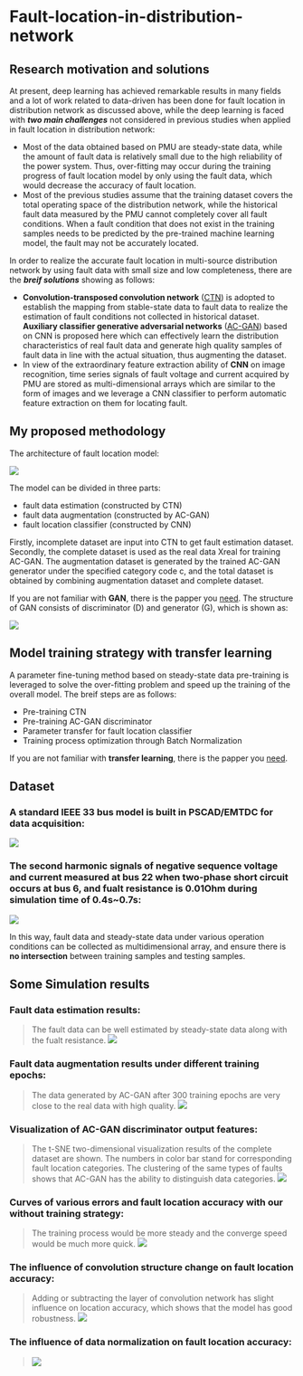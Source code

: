 # Fault-location-in-distribution-network

## Research motivation and solutions<br>
At present, deep learning has achieved remarkable results in many fields and a lot of work related to data-driven has been done for fault location in distribution network as discussed above, while the deep learning is faced with ***two main challenges*** not considered in previous studies when applied in fault location in distribution network:<br>
* Most of the data obtained based on PMU are steady-state data, while the amount of fault data is relatively small due to the high reliability of the power system. Thus, over-fitting may occur during the  training progress of fault location model by only using the fault data, which would decrease the accuracy of fault location.<br>
* Most of the previous studies assume that the training dataset covers the total operating space of the distribution network, while the historical fault data measured by the PMU cannot completely cover all fault conditions. When a fault condition that does not exist in the training samples needs to be predicted by the pre-trained machine learning model, the fault may not be accurately located.<br>

In order to realize the accurate fault location in multi-source distribution network by using fault data with small size and low completeness, there are the ***breif solutions*** showing as follows:<br>
*	**Convolution-transposed convolution network** ([CTN](https://ieeexplore.ieee.org/stamp/stamp.jsp?tp=&arnumber=8618415)) is adopted to establish the mapping from stable-state data to fault data to realize the estimation of fault conditions not collected in historical dataset. **Auxiliary classifier generative adversarial networks** ([AC-GAN](https://arxiv.org/pdf/1610.09585.pdf)) based on CNN is proposed here which can effectively learn the distribution characteristics of real fault data and generate high quality samples of fault data in line with the actual situation, thus augmenting the dataset. <br>
*	In view of the extraordinary feature extraction ability of **CNN** on image recognition, time series signals of fault voltage and current acquired by PMU are stored as multi-dimensional arrays which are similar to the form of images and we leverage a CNN classifier to perform automatic feature extraction on them for locating fault. <br>

## My proposed methodology<br>
The architecture of fault location model:<br>

![](https://github.com/ZichaoMeng95/Fault-location-in-distribution-network/blob/master/images/Fault%20location%20model%20in%20distribution%20network.png) 

The model can be divided in three parts:

* fault data estimation (constructed by CTN)
* fault data augmentation (constructed by AC-GAN)
* fault location classifier (constructed by CNN)

Firstly, incomplete dataset are input into CTN to get fault estimation dataset.
Secondly, the complete dataset is used as the real data Xreal for training AC-GAN. The augmentation dataset is generated by the trained AC-GAN generator under the specified category code c, and the total dataset is obtained by combining augmentation dataset and  complete dataset.<br>

If you are not familiar with **GAN**, there is the papper you [need](https://arxiv.org/pdf/1406.2661.pdf). The structure of GAN consists of discriminator (D) and generator (G), which is shown as:<br>

![](https://github.com/ZichaoMeng95/Power-system-stability-assessment/blob/master/image/ac-gan%20arcitecture.png) 

## Model training strategy with transfer learning<br>
A parameter fine-tuning method based on steady-state data pre-training is leveraged to solve the over-fitting problem and speed up the training of the overall model. The breif steps are as follows:<br>
* Pre-training CTN
* Pre-training AC-GAN discriminator
* Parameter transfer for fault location classifier 
* Training process optimization through Batch Normalization

If you are not familiar with **transfer learning**, there is the papper you [need](https://ieeexplore.ieee.org/stamp/stamp.jsp?tp=&arnumber=5288526). 

## Dataset<br>
### A standard IEEE 33 bus model is built in PSCAD/EMTDC for data acquisition:<br>
![](https://github.com/ZichaoMeng95/Fault-location-in-distribution-network/blob/master/images/33-bus%20multi-source%20distribution%20network.png) 

### The second harmonic signals of negative sequence voltage and current measured at bus 22 when two-phase short circuit occurs at bus 6, and fualt resistance is 0.01Ohm during simulation time of 0.4s~0.7s:<br>
![](https://github.com/ZichaoMeng95/Fault-location-in-distribution-network/blob/master/images/Second%20harmonic%20signals%20of%20negative%20sequence%20voltage%20and%20current%20measured%20at%20bus%2022.png) 

In this way, fault data and steady-state data under various operation conditions can be collected as multidimensional array, and ensure there is **no intersection** between training samples and testing samples.<br>

## Some Simulation results<br>
### Fault data estimation results:<br>
>The fault data can be well estimated by steady-state data along with the fualt resistance.
![](https://github.com/ZichaoMeng95/Fault-location-in-distribution-network/blob/master/images/Comparison%20of%20%20CTN%20fault%20data%20estimation%20results.png)<br>

### Fault data augmentation results under different training epochs:<br>
>The data generated by AC-GAN after 300 training epochs are very close to the real data with high quality.
![](https://github.com/ZichaoMeng95/Fault-location-in-distribution-network/blob/master/images/AC-GAN%20data%20generation%20results%20when%20C%3D1%20during%20training%20process.png)<br>
 
### Visualization of AC-GAN discriminator output features:<br>
>The t-SNE two-dimensional visualization results of the complete dataset are shown. The numbers in color bar stand for corresponding fault location categories. The clustering of the same types of faults shows that AC-GAN has the ability to distinguish data categories. 
![](https://github.com/ZichaoMeng95/Fault-location-in-distribution-network/blob/master/images/Visualization%20of%20discriminator%20output%20features%20of%20AC-GAN.png)<br>

### Curves of various errors and fault location accuracy with our without training strategy:<br>
>The training process would be more steady and the converge speed would be much more quick. 
![](https://github.com/ZichaoMeng95/Fault-location-in-distribution-network/blob/master/images/training%20strategy.png)<br>

### The influence of convolution structure change on fault location accuracy:<br>
>Adding or subtracting the layer of convolution network has slight influence on location accuracy, which shows that the model has good robustness. 
![](https://github.com/ZichaoMeng95/Fault-location-in-distribution-network/blob/master/images/structure%20change.png)<br>

### The influence of data normalization on fault location accuracy:<br>
>![](https://github.com/ZichaoMeng95/Fault-location-in-distribution-network/blob/master/images/normalization.png)

